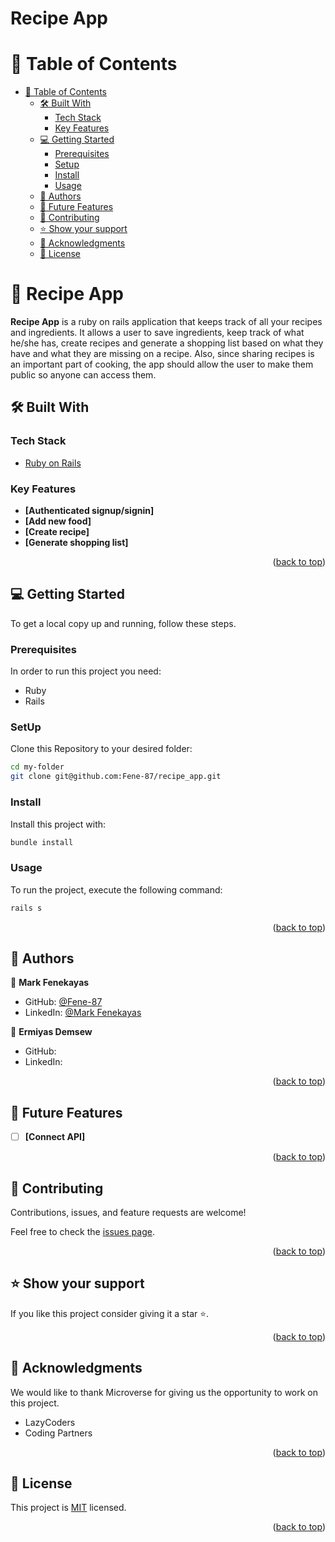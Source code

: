 # Recipe App
# 📗 Table of Contents

- [📗 Table of Contents](#-table-of-contents)
  - [🛠 Built With ](#-built-with-)
    - [Tech Stack ](#tech-stack-)
    - [Key Features ](#key-features-)
  - [💻 Getting Started ](#-getting-started-)
    - [Prerequisites](#prerequisites)
    - [Setup](#setup)
    - [Install](#install)
    - [Usage](#usage)
  - [👥 Authors ](#-authors-)
  - [🔭 Future Features ](#-future-features-)
  - [🤝 Contributing ](#-contributing-)
  - [⭐️ Show your support ](#️-show-your-support-)
  - [🙏 Acknowledgments ](#-acknowledgments-)
  - [📝 License ](#-license-)

# 📖 Recipe App <a name="about-project"></a>

**Recipe App** is a ruby on rails application that keeps track of all your recipes and ingredients. It allows a user to save ingredients, keep track of what he/she has, create recipes and generate a shopping list based on what they have and what they are missing on a recipe. Also, since sharing recipes is an important part of cooking, the app should allow the user to make them public so anyone can access them.

## 🛠 Built With <a name="built-with"></a>

### Tech Stack <a name="tech-stack"></a>

  <ul>
    <li><a href="https://rubyonrails.org/">Ruby on Rails</a></li>
  </ul>

### Key Features <a name="key-features"></a>

- **[Authenticated signup/signin]**
- **[Add new food]**
- **[Create recipe]**
- **[Generate shopping list]**

<p align="right">(<a href="#readme-top">back to top</a>)</p>


## 💻 Getting Started <a name="getting-started"></a>

To get a local copy up and running, follow these steps.

### Prerequisites

In order to run this project you need:

- Ruby
- Rails

### SetUp

Clone this Repository to your desired folder:

``` sh
cd my-folder
git clone git@github.com:Fene-87/recipe_app.git
```
### Install 
Install this project with:
 
``` sh
bundle install
```

### Usage
To run the project, execute the following command:
``` sh
rails s
```

<p align="right">(<a href="#readme-top">back to top</a>)</p>

## 👥 Authors <a name="author"></a>
👤 **Mark Fenekayas**

- GitHub: [@Fene-87](https://github.com/Fene-87)
- LinkedIn: [@Mark Fenekayas](https://www.linkedin.com/in/mark-fenekayas/)

👤 **Ermiyas Demsew**

- GitHub: []()
- LinkedIn: []()

<p align="right">(<a href="#readme-top">back to top</a>)</p>

## 🔭 Future Features <a name="future-features"></a>

- [ ] **[Connect API]**

<p align="right">(<a href="#readme-top">back to top</a>)</p>

## 🤝 Contributing <a name="contributing"></a>

Contributions, issues, and feature requests are welcome!

Feel free to check the [issues page](../../issues/).

<p align="right">(<a href="#readme-top">back to top</a>)</p>

## ⭐️ Show your support <a name="support"></a>

If you like this project consider giving it a star ⭐️.

<p align="right">(<a href="#readme-top">back to top</a>)</p>

## 🙏 Acknowledgments <a name="acknowledgements"></a>

We would like to thank Microverse for giving us the opportunity to work on this project.

- LazyCoders
- Coding Partners

<p align="right">(<a href="#readme-top">back to top</a>)</p>

## 📝 License <a name="license"></a>

This project is [MIT](./LICENSE) licensed.

<p align="right">(<a href="#readme-top">back to top</a>)</p>

